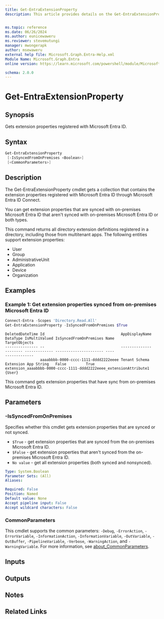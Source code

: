 ```yaml
---
title: Get-EntraExtensionProperty
description: This article provides details on the Get-EntraExtensionProperty command.


ms.topic: reference
ms.date: 06/26/2024
ms.author: eunicewaweru
ms.reviewer: stevemutungi
manager: mwongerapk
author: msewaweru
external help file: Microsoft.Graph.Entra-Help.xml
Module Name: Microsoft.Graph.Entra
online version: https://learn.microsoft.com/powershell/module/Microsoft.Graph.Entra/Get-EntraExtensionProperty

schema: 2.0.0
---
```


# Get-EntraExtensionProperty

## Synopsis

Gets extension properties registered with Microsoft Entra ID.

## Syntax

```powershell
Get-EntraExtensionProperty
 [-IsSyncedFromOnPremises <Boolean>]
 [<CommonParameters>]
```

## Description

The Get-EntraExtensionProperty cmdlet gets a collection that contains the extension properties registered with Microsoft Entra ID through Microsoft Entra ID Connect.

You can get extension properties that are synced with on-premises Microsoft Entra ID that aren't synced with on-premises Microsoft Entra ID or both types.

This command returns all directory extension definitions registered in a directory, including those from multitenant apps. The following entities support extension properties:

- User
- Group
- AdministrativeUnit
- Application
- Device
- Organization

## Examples

### Example 1: Get extension properties synced from on-premises Microsoft Entra ID

```powershell
Connect-Entra -Scopes 'Directory.Read.All'
Get-EntraExtensionProperty -IsSyncedFromOnPremises $True
```

```Output
DeletedDateTime Id                                   AppDisplayName              DataType IsMultiValued IsSyncedFromOnPremises Name                                                           TargetObjects
--------------- --                                   --------------              -------- ------------- ---------------------- ----                                                           -------------
                aaaabbbb-0000-cccc-1111-dddd2222eeee Tenant Schema Extension App String   False         True                   extension_aaaabbbb-0000-cccc-1111-dddd2222eeee_extensionAttribute1 {User}
```

This command gets extension properties that have sync from on-premises Microsoft Entra ID.

## Parameters

### -IsSyncedFromOnPremises

Specifies whether this cmdlet gets extension properties that are synced or not synced.

- `$True` - get extension properties that are synced from the on-premises Microsoft Entra ID.
- `$False` - get extension properties that aren't synced from the on-premises Microsoft Entra ID.
- `No value` - get all extension properties (both synced and nonsynced).

```yaml
Type: System.Boolean
Parameter Sets: (All)
Aliases:

Required: False
Position: Named
Default value: None
Accept pipeline input: False
Accept wildcard characters: False
```

### CommonParameters

This cmdlet supports the common parameters: `-Debug`, `-ErrorAction`, `-ErrorVariable`, `-InformationAction`, `-InformationVariable`, `-OutVariable`, `-OutBuffer`, `-PipelineVariable`, `-Verbose`, `-WarningAction`, and `-WarningVariable`. For more information, see [about_CommonParameters](https://go.microsoft.com/fwlink/?LinkID=113216).

## Inputs

## Outputs

## Notes

## Related Links
